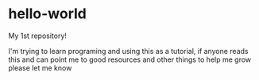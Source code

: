 # hello-world
My 1st repository! 


I'm trying to learn programing and using this as a tutorial, if anyone reads this and can point me to good resources and other things to help me grow please let me know 
